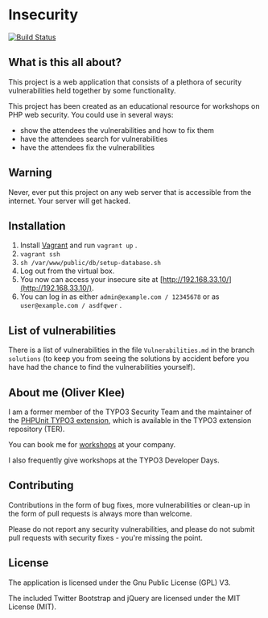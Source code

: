 # Insecurity

[![Build Status](https://travis-ci.org/oliverklee/insecurity.svg?branch=master)](https://travis-ci.org/oliverklee/insecurity)

## What is this all about?

This project is a web application that consists of a plethora of security
vulnerabilities held together by some functionality.

This project has been created as an educational resource for workshops on
PHP web security. You could use in several ways:

* show the attendees the vulnerabilities and how to fix them
* have the attendees search for vulnerabilities
* have the attendees fix the vulnerabilities


## Warning

Never, ever put this project on any web server that is accessible from the
internet. Your server will get hacked.


## Installation

1. Install [Vagrant](https://www.vagrantup.com/) and run `vagrant up` .
2. `vagrant ssh`
3. `sh /var/www/public/db/setup-database.sh`
4. Log out from the virtual box.
5. You now can access your insecure site at [http://192.168.33.10/](http://192.168.33.10/).
6. You can log in as either `admin@example.com / 12345678` or as `user@example.com / asdfqwer` .  


## List of vulnerabilities

There is a list of vulnerabilities in the file `Vulnerabilities.md` in the
branch `solutions` (to keep you from seeing the solutions by accident before
you have had the chance to find the vulnerabilities yourself).


## About me (Oliver Klee)

I am a former member of the TYPO3 Security Team and the maintainer of the
[PHPUnit TYPO3 extension](http://typo3.org/extensions/repository/view/phpunit),
which is available in the TYPO3 extension repository (TER).

You can book me for
[workshops](https://www.oliverklee.de/workshops/workshops.html)
at your company.

I also frequently give workshops at the TYPO3 Developer Days.


## Contributing

Contributions in the form of bug fixes, more vulnerabilities or clean-up in the
form of pull requests is always more than welcome.

Please do not report any security vulnerabilities, and please do not submit pull
requests with security fixes - you're missing the point.


## License

The application is licensed under the Gnu Public License (GPL) V3.

The included Twitter Bootstrap and jQuery are licensed under the MIT License
(MIT).

